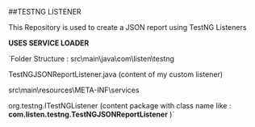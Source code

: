 ##TESTNG LISTENER

This Repository is used to create a JSON report using TestNG Listeners

**USES SERVICE LOADER**

`Folder Structure : 
src\main\java\com\listen\testng

TestNGJSONReportListener.java
(content of my custom listener)

src\main\resources\META-INF\services

org.testng.ITestNGListener
(content package with class name like :
**com.listen.testng.TestNGJSONReportListener**
)`
